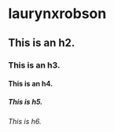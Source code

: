 # laurynxrobson 
## This is an h2.
### This is an h3.
#### This is an h4.
##### This is h5.
###### This is h6.
